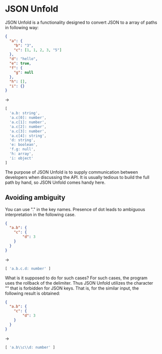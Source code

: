 # JSON Unfold

JSON Unfold is a functionality designed to convert JSON to a array of paths in following way:

```json
{
  "a": {
    "b": "3",
    "c": [1, 1, 2, 3, "5"]
  },
  "d": "hello",
  "e": true,
  "f": {
    "g": null
  },
  "h": [],
  "i": {}
}
```
→
```javascript
[
  'a.b: string',
  'a.c[0]: number',
  'a.c[1]: number',
  'a.c[2]: number',
  'a.c[3]: number',
  'a.c[4]: string',
  'd: string',
  'e: boolean',
  'f.g: null',
  'h: array',
  'i: object'
]
```

The purpose of JSON Unfold is to supply communication between developers when discussing the API. It is usually tedious to build the full path by hand, so JSON Unfold comes handy here.

## Avoiding ambiguity

You can use "." in the key names. Presence of dot leads to ambiguous interpretation in the following case.

```json
{
  "a.b": {
    "c": {
        "d": 3
    }
  }
}
```
→
```javascript
[ 'a.b.c.d: number' ]
```

What is it supposed to do for such cases? For such cases, the program uses the rollback of the delimiter. Thus JSON Unfold utilizes the character "\" that is forbidden for JSON keys. That is, for the similar input, the following result is obtained:

```json
{
  "a.b": {
    "c": {
        "d": 3
    }
  }
}
```
→
```javascript
[ 'a.b\\c\\d: number' ]
```
